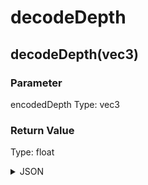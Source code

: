 # decodeDepth

## decodeDepth(vec3)

### Parameter

encodedDepth
  Type: vec3

### Return Value

  Type: float

<details><summary>JSON</summary>

```
{
  "Type": "decodeDepth(vec3)",
  "Name": "decodeDepth(vec3)",
  "Category": 1,
  "InputPins": [
    {
      "Connection": null,
      "Id": "encodedDepth",
      "Type": "vec3"
    }
  ],
  "OutputPins": [
    {
      "Id": "",
      "Type": "float"
    }
  ]
}
```

</details>

